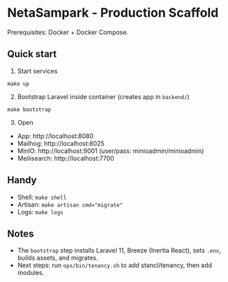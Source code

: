 NetaSampark - Production Scaffold
================================

Prerequisites: Docker + Docker Compose.

Quick start
-----------

1) Start services

```
make up
```

2) Bootstrap Laravel inside container (creates app in `backend/`)

```
make bootstrap
```

3) Open

- App: http://localhost:8080
- Mailhog: http://localhost:8025
- MinIO: http://localhost:9001 (user/pass: minioadmin/minioadmin)
- Meilisearch: http://localhost:7700

Handy
-----

- Shell: `make shell`
- Artisan: `make artisan cmd="migrate"`
- Logs: `make logs`

Notes
-----

- The `bootstrap` step installs Laravel 11, Breeze (Inertia React), sets `.env`, builds assets, and migrates.
- Next steps: run `ops/bin/tenancy.sh` to add stancl/tenancy, then add modules.
